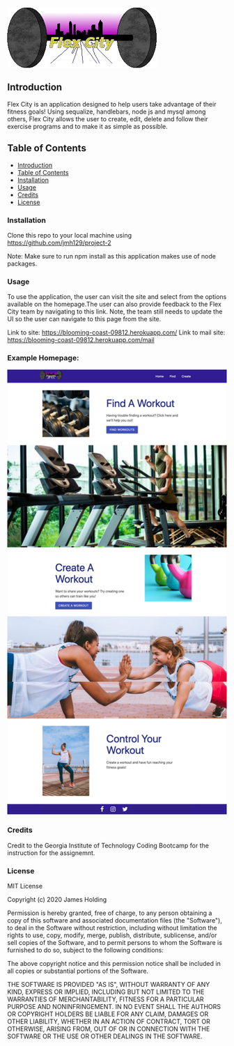 ![Alt Text](public/assets/img/FlexCity.png )

## Introduction
Flex City is an application designed to help users take advantage of their fitness goals! Using sequalize, handlebars, node js and mysql among others, Flex City allows the user to create, edit, delete and follow their exercise programs and to make it as simple as possible. 

## Table of Contents
- [Introduction](#Introduction)
- [Table of Contents](#table-of-contents)
- [Installation](#installation)
- [Usage](#usage)
- [Credits](#credits)
- [License](#license)

### Installation
Clone this repo to your local machine using https://github.com/jmh129/project-2

Note: Make sure to run npm install as this application makes use of node packages. 

### Usage
To use the application, the user can visit the site and select from the options available on the homepage.The user can also provide feedback to the Flex City team by navigating to this link. Note, the team still needs to update the UI so the user can navigate to this page from the site. 

Link to site: https://blooming-coast-09812.herokuapp.com/
Link to mail site: https://blooming-coast-09812.herokuapp.com/mail




### Example Homepage:
![Alt Text](public/assets/images/flex-city.png)

### Credits
Credit to the Georgia Institute of Technology Coding Bootcamp for the instruction for the assignemnt. 

### License

MIT License

Copyright (c) 2020 James Holding

Permission is hereby granted, free of charge, to any person obtaining a copy
of this software and associated documentation files (the "Software"), to deal
in the Software without restriction, including without limitation the rights
to use, copy, modify, merge, publish, distribute, sublicense, and/or sell
copies of the Software, and to permit persons to whom the Software is
furnished to do so, subject to the following conditions:

The above copyright notice and this permission notice shall be included in all
copies or substantial portions of the Software.

THE SOFTWARE IS PROVIDED "AS IS", WITHOUT WARRANTY OF ANY KIND, EXPRESS OR
IMPLIED, INCLUDING BUT NOT LIMITED TO THE WARRANTIES OF MERCHANTABILITY,
FITNESS FOR A PARTICULAR PURPOSE AND NONINFRINGEMENT. IN NO EVENT SHALL THE
AUTHORS OR COPYRIGHT HOLDERS BE LIABLE FOR ANY CLAIM, DAMAGES OR OTHER
LIABILITY, WHETHER IN AN ACTION OF CONTRACT, TORT OR OTHERWISE, ARISING FROM,
OUT OF OR IN CONNECTION WITH THE SOFTWARE OR THE USE OR OTHER DEALINGS IN THE
SOFTWARE.
